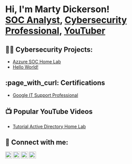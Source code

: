 <h1>Hi, I'm Marty Dickerson! <br/><a href="https://github.com/joshmadakor1">SOC Analyst</a>, <a href="https://www.linkedin.com/in/joshmadakor/">Cybersecurity Professional</a>, <a href="https://www.youtube.com/c/joshmadakor">YouTuber</a></h1>

<h2>👨‍💻 Cybersecurity Projects:</h2>

  - [Azzure SOC Home Lab](https://github.com/MartyDickerson/ActiveDirectoryLab/tree/main)
  - [Hello World!](https://github.com/MartyDickerson/ActiveDirectoryLab/tree/main)

<h2>:page_with_curl: Certifications</h2>

- [Google IT Support Professional](https://www.youtube.com/watch?v=a83ASGn_V_s)

<h2>📺 Popular YouTube Videos</h2>

- [Tutorial Active Directory Home Lab](https://www.youtube.com/watch?v=a83ASGn_V_s)

<h2> 🤳 Connect with me:</h2>

[<img align="left" alt="JoshMadakor | YouTube" width="22px" src="https://cdn.jsdelivr.net/npm/simple-icons@v3/icons/youtube.svg" />][youtube]
[<img align="left" alt="JoshMadakor | Twitter" width="22px" src="https://cdn.jsdelivr.net/npm/simple-icons@v3/icons/twitter.svg" />][twitter]
[<img align="left" alt="JoshMadakor | LinkedIn" width="22px" src="https://cdn.jsdelivr.net/npm/simple-icons@v3/icons/linkedin.svg" />][linkedin]
[<img align="left" alt="JoshMadakor | Instagram" width="22px" src="https://cdn.jsdelivr.net/npm/simple-icons@v3/icons/instagram.svg" />][instagram]

[twitter]: https://twitter.com/cyberintelhq
[youtube]: https://www.youtube.com/@CyberIntelHQ
[instagram]: https://www.instagram.com/cyberintelhq/
[linkedin]: https://linkedin.com/in/dickersonmarty

<!--
**joshmadakor1/joshmadakor1** is a ✨ _special_ ✨ repository because its `README.md` (this file) appears on your GitHub profile.

Here are some ideas to get you started:

- 🔭 I’m currently working on ...
- 🌱 I’m currently learning ...
- 👯 I’m looking to collaborate on ...
- 🤔 I’m looking for help with ...
- 💬 Ask me about ...
- 📫 How to reach me: ...
- 😄 Pronouns: ...
- ⚡ Fun fact: ...

Autofill

;
-->
